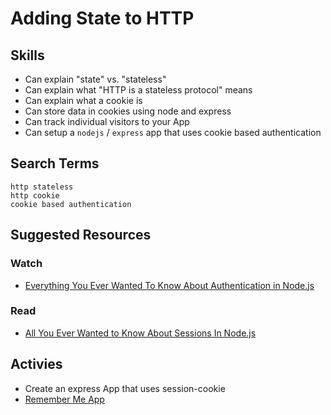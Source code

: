 # Adding State to HTTP

## Skills

- Can explain "state" vs. "stateless"
- Can explain what "HTTP is a stateless protocol" means
- Can explain what a cookie is
- Can store data in cookies using node and express
- Can track individual visitors to your App
- Can setup a `nodejs` / `express` app that uses cookie based authentication

## Search Terms

```
http stateless
http cookie
cookie based authentication
```

## Suggested Resources

### Watch

- [Everything You Ever Wanted To Know About Authentication in Node.js](https://www.youtube.com/watch?v=yvviEA1pOXw&list=UUJI9gByFSXE1ABDRcLQjWgQ)

### Read

- [All You Ever Wanted to Know About Sessions In Node.js](https://stormpath.com/blog/everything-you-ever-wanted-to-know-about-node-dot-js-sessions)



## Activies

- Create an express App that uses session-cookie
- [Remember Me App](./exercises/Remember-Me-App)
